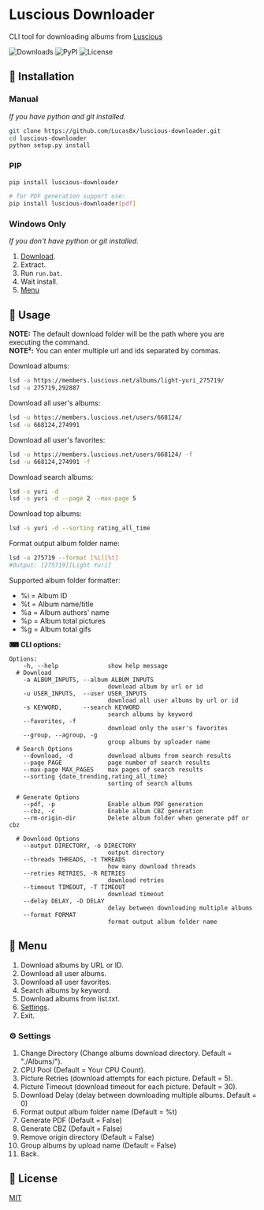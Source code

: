 # Luscious Downloader

CLI tool for downloading albums from [Luscious](https://luscious.net)

![Downloads](https://img.shields.io/pypi/dm/luscious-downloader?style=flat-square)
![PyPI](https://img.shields.io/pypi/v/luscious-downloader?style=flat-square)
![License](https://img.shields.io/github/license/lucas8x/luscious-downloader?style=flat-square)

## 🚀 Installation

### Manual

_If you have python and git installed._

```bash
git clone https://github.com/Lucas8x/luscious-downloader.git
cd luscious-downloader
python setup.py install
```

### PIP

```bash
pip install luscious-downloader

# for PDF generation support use:
pip install luscious-downloader[pdf]
```

### Windows Only

_If you don't have python or git installed._

1. [Download](https://github.com/Lucas8x/luscious-downloader/archive/main.zip).
2. Extract.
3. Run `run.bat`.
4. Wait install.
5. [Menu](#Menu)

## 🔨 Usage

**NOTE:** The default download folder will be the path where you are executing the command.\
**NOTE²:** You can enter multiple url and ids separated by commas.

Download albums:

```bash
lsd -a https://members.luscious.net/albums/light-yuri_275719/
lsd -a 275719,292887
```

Download all user's albums:

```bash
lsd -u https://members.luscious.net/users/668124/
lsd -u 668124,274991
```

Download all user's favorites:

```bash
lsd -u https://members.luscious.net/users/668124/ -f
lsd -u 668124,274991 -f
```

Download search albums:

```bash
lsd -s yuri -d
lsd -s yuri -d --page 2 --max-page 5
```

Download top albums:

```bash
lsd -s yuri -d --sorting rating_all_time
```

Format output album folder name:

```bash
lsd -a 275719 --format [%i][%t]
#Output: [275719][Light Yuri]
```

Supported album folder formatter:

- %i = Album ID
- %t = Album name/title
- %a = Album authors' name
- %p = Album total pictures
- %g = Album total gifs

**⌨ CLI options:**

```text
Options:
    -h, --help              show help message
  # Download
    -a ALBUM_INPUTS, --album ALBUM_INPUTS
                            download album by url or id
    -u USER_INPUTS,  --user USER_INPUTS
                            download all user albums by url or id
    -s KEYWORD,      --search KEYWORD
                            search albums by keyword
    --favorites, -f
                            download only the user's favorites
    --group, --agroup, -g
                            group albums by uploader name
  # Search Options
    --download, -d          download albums from search results
    --page PAGE             page number of search results
    --max-page MAX_PAGES    max pages of search results
    --sorting {date_trending,rating_all_time}
                            sorting of search albums

  # Generate Options
    --pdf, -p               Enable album PDF generation
    --cbz, -c               Enable album CBZ generation
    --rm-origin-dir         Delete album folder when generate pdf or cbz

  # Download Options
    --output DIRECTORY, -o DIRECTORY
                            output directory
    --threads THREADS, -t THREADS
                            how many download threads
    --retries RETRIES, -R RETRIES
                            download retries
    --timeout TIMEOUT, -T TIMEOUT
                            download timeout
    --delay DELAY, -D DELAY
                            delay between downloading multiple albums
    --format FORMAT
                            format output album folder name
```

## 📜 Menu

1. Download albums by URL or ID.
2. Download all user albums.
3. Download all user favorites.
4. Search albums by keyword.
5. Download albums from list.txt.
6. [Settings](#settings).
0. Exit.

### ⚙️ Settings

1. Change Directory (Change albums download directory. Default = "./Albums/").
2. CPU Pool (Default = Your CPU Count).
3. Picture Retries (download attempts for each picture. Default = 5).
4. Picture Timeout (download timeout for each picture. Default = 30).
5. Download Delay (delay between downloading multiple albums. Default = 0)
6. Format output album folder name (Default = %t)
7. Generate PDF (Default = False)
8. Generate CBZ (Default = False)
9. Remove origin directory (Default = False)
10. Group albums by upload name (Default = False)
0. Back.

## 📝 License

[MIT](LICENSE)
